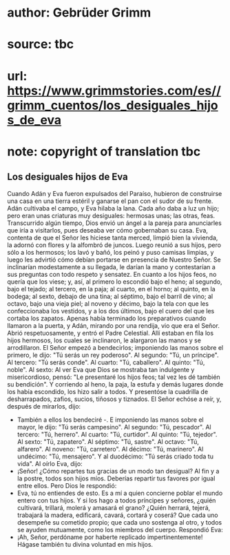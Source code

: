 # author: Gebrüder Grimm
# source: tbc
# url: https://www.grimmstories.com/es//grimm_cuentos/los_desiguales_hijos_de_eva
# note: copyright of translation tbc

## Los desiguales hijos de Eva 

Cuando Adán y Eva fueron expulsados del Paraíso, hubieron de construirse
una casa en una tierra estéril y ganarse el pan con el sudor de su
frente. Adán cultivaba el campo, y Eva hilaba la lana. Cada año daba a
luz un hijo; pero eran unas criaturas muy desiguales: hermosas unas; las
otras, feas.
Transcurrido algún tiempo, Dios envió un ángel a la pareja para
anunciarles que iría a visitarlos, pues deseaba ver cómo gobernaban su
casa. Eva, contenta de que el Señor les hiciese tanta merced, limpió
bien la vivienda, la adornó con flores y la alfombró de juncos. Luego
reunió a sus hijos, pero sólo a los hermosos; los lavó y bañó, los peinó
y puso camisas limpias, y luego les advirtió cómo debían portarse en
presencia de Nuestro Señor. Se inclinarían modestamente a su llegada, le
darían la mano y contestarían a sus preguntas con todo respeto y
sensatez. En cuanto a los hijos feos, no quería que los viese; y, así,
al primero lo escondió bajo el heno; al segundo, bajo el tejado; al
tercero, en la paja; al cuarto, en el horno; al quinto, en la bodega; al
sexto, debajo de una tina; al séptimo, bajo el barril de vino; al
octavo, bajo una vieja piel; al noveno y décimo, bajo la tela con que
les confeccionaba los vestidos, y a los dos últimos, bajo el cuero del
que les cortaba los zapatos.
Apenas había terminado los preparativos cuando llamaron a la puerta, y
Adán, mirando por una rendija, vio que era el Señor. Abrió
respetuosamente, y entró el Padre Celestial. Allí estaban en fila los
hijos hermosos, los cuales se inclinaron, le alargaron las manos y se
arrodillaron.
El Señor empezó a bendecirlos; imponiendo las manos sobre el primero, le
dijo: "Tú serás un rey poderoso". Al segundo: "Tú, un príncipe". Al
tercero: "Tú serás conde". Al cuarto: "Tú, caballero". Al quinto:
"Tú, noble". Al sexto:
Al ver Eva que Dios se mostraba tan indulgente y misericordioso, pensó:
"Le presentaré los hijos feos; tal vez les dé también su bendición". Y
corriendo al heno, la paja, la estufa y demás lugares donde los había
escondido, los hizo salir a todos. Y presentóse la cuadrilla de
desharrapados, zafios, sucios, tiñosos y tiznados. El Señor echóse a
reír, y, después de mirarlos, dijo:
- También a ellos los bendeciré -. E imponiendo las manos sobre el
mayor, le dijo: "Tú serás campesino". Al segundo: "Tú, pescador". Al
tercero: "Tú, herrero". Al cuarto: "Tú, curtidor". Al quinto: "Tú,
tejedor". Al sexto: "Tú, zapatero". Al séptimo: "Tú, sastre". Al
octavo: "Tú, alfarero". Al noveno: "Tú, carretero". Al décimo: "Tú,
marinero". Al undécimo: "Tú, mensajero". Y al duodécimo: "Tú serás
criado toda tu vida".
Al oírlo Eva, dijo:
- ¡Señor! ¿Cómo repartes tus gracias de un modo tan desigual? Al fin y a
la postre, todos son hijos míos. Deberías repartir tus favores por igual
entre ellos.
Pero Dios le respondió:
- Eva, tú no entiendes de esto. Es a mí a quien concierne poblar el
mundo entero con tus hijos. Y si los hago a todos príncipes y señores,
¿quién cultivará, trillará, molerá y amasará el grano? ¿Quién herrará,
tejerá, trabajará la madera, edificará, cavará, cortará y coserá? Que
cada uno desempeñe su cometido propio; que cada uno sostenga al otro, y
todos se ayuden mutuamente, como los miembros del cuerpo.
Respondió Eva:
- ¡Ah, Señor, perdóname por haberte replicado impertinentemente! Hágase
también tu divina voluntad en mis hijos.
